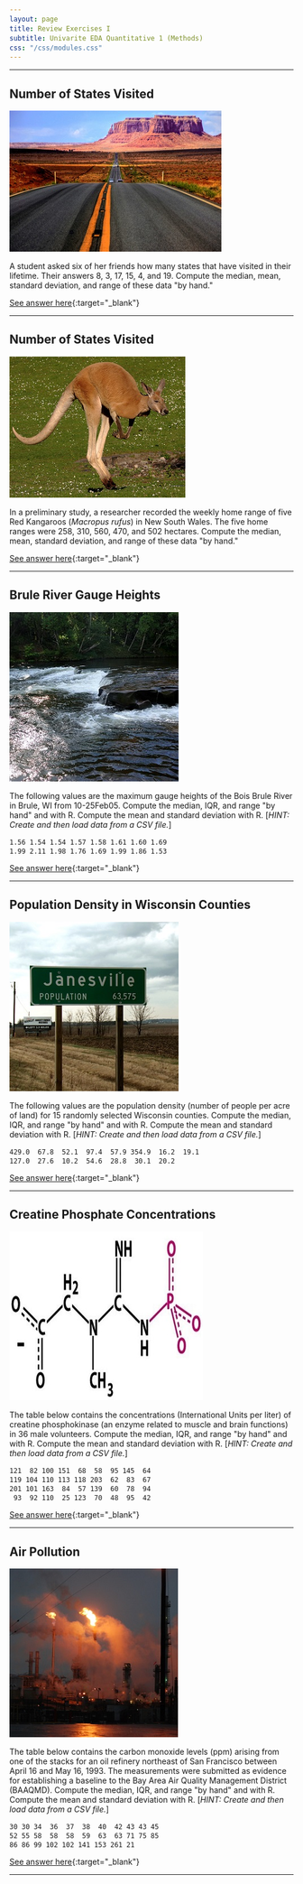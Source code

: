 ```yaml
---
layout: page
title: Review Exercises I
subtitle: Univarite EDA Quantitative 1 (Methods)
css: "/css/modules.css"
---
```


----

## Number of States Visited
<img src="zimgs/travel.jpg" alt="Brule River" class="img-right">

A student asked six of her friends how many states that have visited in their lifetime. Their answers 8, 3, 17, 15, 4, and 19. Compute the median, mean, standard deviation, and range of these data "by hand."

[See answer here](zRevExAns/UEDAQuant1_NTravel){:target="_blank"}

----

## Number of States Visited
<img src="zimgs/red_kangaroo.jpg" alt="Brule River" class="img-right">

In a preliminary study, a researcher recorded the weekly home range of five Red Kangaroos (*Macropus rufus*) in New South Wales. The five home ranges were 258, 310, 560, 470, and 502 hectares. Compute the median, mean, standard deviation, and range of these data "by hand."

[See answer here](zRevExAns/UEDAQuant1_NKangaroos){:target="_blank"}

----

## Brule River Gauge Heights
<img src="zimgs/BruleRiver.jpg" alt="Brule River" class="img-right">

The following values are the maximum gauge heights of the Bois Brule River in Brule, WI from 10-25Feb05. Compute the median, IQR, and range "by hand" and with R. Compute the mean and standard deviation with R. [*HINT: Create and then load data from a CSV file.*]

```
1.56 1.54 1.54 1.57 1.58 1.61 1.60 1.69
1.99 2.11 1.98 1.76 1.69 1.99 1.86 1.53
```

[See answer here](zRevExAns/UEDAQuant1_NBrule){:target="_blank"}

----

## Population Density in Wisconsin Counties
<img src="zimgs/Janesville.jpg" alt="Brule River" class="img-right">

The following values are the population density (number of people per acre of land) for 15 randomly selected Wisconsin counties. Compute the median, IQR, and range "by hand" and with R. Compute the mean and standard deviation with R. [*HINT: Create and then load data from a CSV file.*]

```
429.0  67.8  52.1  97.4  57.9 354.9  16.2  19.1
127.0  27.6  10.2  54.6  28.8  30.1  20.2
```

[See answer here](zRevExAns/UEDAQuant1_NWIC){:target="_blank"}

----

## Creatine Phosphate Concentrations
<img src="zimgs/creatine_phosphate.jpg" alt="Creatine Phosphate" class="img-right">

The table below contains the concentrations (International Units per liter) of creatine phosphokinase (an enzyme related to muscle and brain functions) in 36 male volunteers. Compute the median, IQR, and range "by hand" and with R. Compute the mean and standard deviation with R. [*HINT: Create and then load data from a CSV file.*]

```
121  82 100 151  68  58  95 145  64
119 104 110 113 118 203  62  83  67
201 101 163  84  57 139  60  78  94
 93  92 110  25 123  70  48  95  42
```

[See answer here](zRevExAns/UEDAQuant1_NCP){:target="_blank"}


----

## Air Pollution
<img src="zimgs/oil_refinery.jpg" alt="Oil Refinery Pollution" class="img-right">

The table below contains the carbon monoxide levels (ppm) arising from one of the stacks for an oil refinery northeast of San Francisco between April 16 and May 16, 1993. The measurements were submitted as evidence for establishing a baseline to the Bay Area Air Quality Management District (BAAQMD). Compute the median, IQR, and range "by hand" and with R. Compute the mean and standard deviation with R. [*HINT: Create and then load data from a CSV file.*]

```
30 30 34  36  37  38  40  42 43 43 45
52 55 58  58  58  59  63  63 71 75 85
86 86 99 102 102 141 153 261 21
```

[See answer here](zRevExAns/UEDAQuant1_NPolln){:target="_blank"}

----
